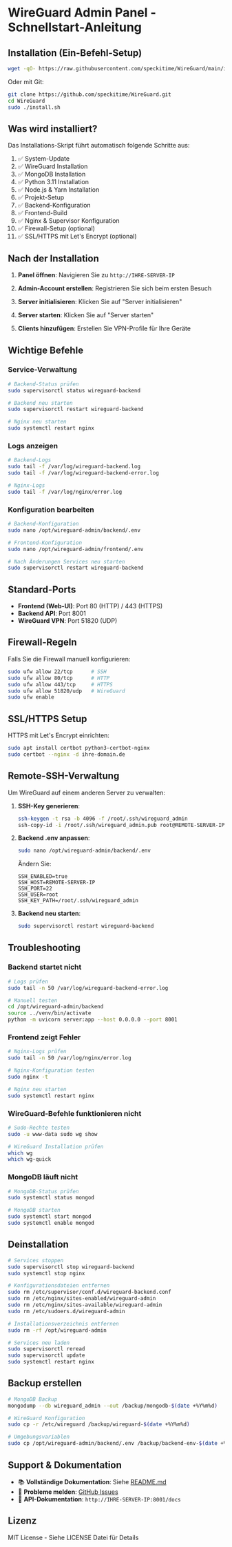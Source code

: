 # WireGuard Admin Panel - Schnellstart-Anleitung

## Installation (Ein-Befehl-Setup)

```bash
wget -qO- https://raw.githubusercontent.com/speckitime/WireGuard/main/install.sh | sudo bash
```

Oder mit Git:

```bash
git clone https://github.com/speckitime/WireGuard.git
cd WireGuard
sudo ./install.sh
```

## Was wird installiert?

Das Installations-Skript führt automatisch folgende Schritte aus:

1. ✅ System-Update
2. ✅ WireGuard Installation
3. ✅ MongoDB Installation
4. ✅ Python 3.11 Installation
5. ✅ Node.js & Yarn Installation
6. ✅ Projekt-Setup
7. ✅ Backend-Konfiguration
8. ✅ Frontend-Build
9. ✅ Nginx & Supervisor Konfiguration
10. ✅ Firewall-Setup (optional)
11. ✅ SSL/HTTPS mit Let's Encrypt (optional)

## Nach der Installation

1. **Panel öffnen**: Navigieren Sie zu `http://IHRE-SERVER-IP`

2. **Admin-Account erstellen**: Registrieren Sie sich beim ersten Besuch

3. **Server initialisieren**: Klicken Sie auf "Server initialisieren"

4. **Server starten**: Klicken Sie auf "Server starten"

5. **Clients hinzufügen**: Erstellen Sie VPN-Profile für Ihre Geräte

## Wichtige Befehle

### Service-Verwaltung
```bash
# Backend-Status prüfen
sudo supervisorctl status wireguard-backend

# Backend neu starten
sudo supervisorctl restart wireguard-backend

# Nginx neu starten
sudo systemctl restart nginx
```

### Logs anzeigen
```bash
# Backend-Logs
sudo tail -f /var/log/wireguard-backend.log
sudo tail -f /var/log/wireguard-backend-error.log

# Nginx-Logs
sudo tail -f /var/log/nginx/error.log
```

### Konfiguration bearbeiten
```bash
# Backend-Konfiguration
sudo nano /opt/wireguard-admin/backend/.env

# Frontend-Konfiguration
sudo nano /opt/wireguard-admin/frontend/.env

# Nach Änderungen Services neu starten
sudo supervisorctl restart wireguard-backend
```

## Standard-Ports

- **Frontend (Web-UI)**: Port 80 (HTTP) / 443 (HTTPS)
- **Backend API**: Port 8001
- **WireGuard VPN**: Port 51820 (UDP)

## Firewall-Regeln

Falls Sie die Firewall manuell konfigurieren:

```bash
sudo ufw allow 22/tcp      # SSH
sudo ufw allow 80/tcp      # HTTP
sudo ufw allow 443/tcp     # HTTPS
sudo ufw allow 51820/udp   # WireGuard
sudo ufw enable
```

## SSL/HTTPS Setup

HTTPS mit Let's Encrypt einrichten:

```bash
sudo apt install certbot python3-certbot-nginx
sudo certbot --nginx -d ihre-domain.de
```

## Remote-SSH-Verwaltung

Um WireGuard auf einem anderen Server zu verwalten:

1. **SSH-Key generieren**:
   ```bash
   ssh-keygen -t rsa -b 4096 -f /root/.ssh/wireguard_admin
   ssh-copy-id -i /root/.ssh/wireguard_admin.pub root@REMOTE-SERVER-IP
   ```

2. **Backend .env anpassen**:
   ```bash
   sudo nano /opt/wireguard-admin/backend/.env
   ```
   
   Ändern Sie:
   ```
   SSH_ENABLED=true
   SSH_HOST=REMOTE-SERVER-IP
   SSH_PORT=22
   SSH_USER=root
   SSH_KEY_PATH=/root/.ssh/wireguard_admin
   ```

3. **Backend neu starten**:
   ```bash
   sudo supervisorctl restart wireguard-backend
   ```

## Troubleshooting

### Backend startet nicht
```bash
# Logs prüfen
sudo tail -n 50 /var/log/wireguard-backend-error.log

# Manuell testen
cd /opt/wireguard-admin/backend
source ../venv/bin/activate
python -m uvicorn server:app --host 0.0.0.0 --port 8001
```

### Frontend zeigt Fehler
```bash
# Nginx-Logs prüfen
sudo tail -n 50 /var/log/nginx/error.log

# Nginx-Konfiguration testen
sudo nginx -t

# Nginx neu starten
sudo systemctl restart nginx
```

### WireGuard-Befehle funktionieren nicht
```bash
# Sudo-Rechte testen
sudo -u www-data sudo wg show

# WireGuard Installation prüfen
which wg
which wg-quick
```

### MongoDB läuft nicht
```bash
# MongoDB-Status prüfen
sudo systemctl status mongod

# MongoDB starten
sudo systemctl start mongod
sudo systemctl enable mongod
```

## Deinstallation

```bash
# Services stoppen
sudo supervisorctl stop wireguard-backend
sudo systemctl stop nginx

# Konfigurationsdateien entfernen
sudo rm /etc/supervisor/conf.d/wireguard-backend.conf
sudo rm /etc/nginx/sites-enabled/wireguard-admin
sudo rm /etc/nginx/sites-available/wireguard-admin
sudo rm /etc/sudoers.d/wireguard-admin

# Installationsverzeichnis entfernen
sudo rm -rf /opt/wireguard-admin

# Services neu laden
sudo supervisorctl reread
sudo supervisorctl update
sudo systemctl restart nginx
```

## Backup erstellen

```bash
# MongoDB Backup
mongodump --db wireguard_admin --out /backup/mongodb-$(date +%Y%m%d)

# WireGuard Konfiguration
sudo cp -r /etc/wireguard /backup/wireguard-$(date +%Y%m%d)

# Umgebungsvariablen
sudo cp /opt/wireguard-admin/backend/.env /backup/backend-env-$(date +%Y%m%d)
```

## Support & Dokumentation

- 📚 **Vollständige Dokumentation**: Siehe [README.md](README.md)
- 🐛 **Probleme melden**: [GitHub Issues](https://github.com/speckitime/WireGuard/issues)
- 📝 **API-Dokumentation**: `http://IHRE-SERVER-IP:8001/docs`

## Lizenz

MIT License - Siehe LICENSE Datei für Details
